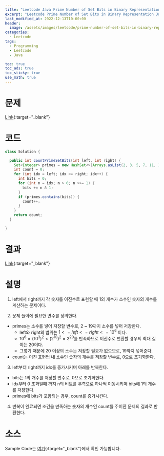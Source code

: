 ```yaml
---
title: "Leetcode Java Prime Number of Set Bits in Binary Representation"
excerpt: "Leetcode Prime Number of Set Bits in Binary Representation Java"
last_modified_at: 2022-12-13T10:00:00
header:
  image: /assets/images/leetcode/prime-number-of-set-bits-in-binary-representation.png
categories:
  - Leetcode
tags:
  - Programming
  - Leetcode
  - Java

toc: true
toc_ads: true
toc_sticky: true
use_math: true
---
```

# 문제
[Link](https://leetcode.com/problems/prime-number-of-set-bits-in-binary-representation){:target="_blank"}

# 코드
```java
class Solution {

  public int countPrimeSetBits(int left, int right) {
    Set<Integer> primes = new HashSet<>(Arrays.asList(2, 3, 5, 7, 11, 13, 17, 19));
    int count = 0;
    for (int idx = left; idx <= right; idx++) {
      int bits = 0;
      for (int n = idx; n > 0; n >>= 1) {
        bits += n & 1;
      }
      if (primes.contains(bits)) {
        count++;
      }
    }
    return count;
  }

}
```

# 결과
[Link](https://leetcode.com/problems/prime-number-of-set-bits-in-binary-representation/submissions/858894488/){:target="_blank"}

# 설명
1. left에서 right까지 각 숫자를 이진수로 표현할 때 1의 개수가 소수인 숫자의 개수를 계산하는 문제이다.

2. 문제 풀이에 필요한 변수를 정의한다.
- primes는 소수를 넣어 저장할 변수로, 2 ~ 19까지 소수를 넣어 저장한다.
  - left와 right의 범위는 $1 <= left <= right <= 10^6$ 이다.
  - $10^6 = (10^3)^2 < (2^{10})^2 = 2^{20}$를 만족하므로 이진수로 변환할 경우의 최대 길이는 20이다.
  - 그렇기 때문에 20 이상의 소수는 저장할 필요가 없으므로, 19까지 넣어준다.
- count는 이진 표현법 내 소수인 숫자의 개수를 저장할 변수로, 0으로 초기화한다.

3. left부터 right까지 idx를 증가시키며 아래를 반복한다.
- bits는 1의 개수를 저장할 변수로, 0으로 초기화한다.
- idx부터 0 초과일때 까지 n의 비트를 우측으로 하나씩 이동시키며 bits에 1의 개수를 저장한다.
- primes에 bits가 포함되는 경우, count를 증가시킨다.

4. 반복이 완료되면 조건을 만족하는 숫자의 개수인 count를 주어진 문제의 결과로 반환한다.

# 소스
Sample Code는 [여기](https://github.com/GracefulSoul/leetcode/blob/master/src/main/java/gracefulsoul/problems/PrimeNumberOfSetBitsInBinaryRepresentation.java){:target="_blank"}에서 확인 가능합니다.